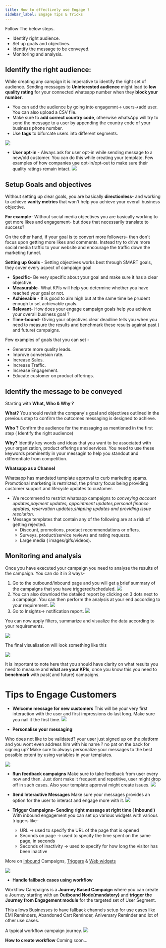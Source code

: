 ```yaml
---
title: How to effectively use Engage ?
sidebar_label: Engage Tips & Tricks
---
```

 Follow The below steps.
* Identify right audience.
* Set up goals and objectives.
* Identify the message to be conveyed.
* Monitoring and analysis.
## Identify the right audience:
While creating any campign it is imperative to identify the right set of audience. Sending messages to **Uninterested audience** might lead to **low quality rating** for your connected whatsapp number when they **block your number**.
* You can add the audience by going into engagemnt-> users->add user. You can also upload a CSV file.
* Make sure to **add correct country code**, otherwise whatsApp will try to send the message to a user by appending the country code of your business phone number.
* Use **tags** to bifurcate users into different segments.



![](https://i.imgur.com/TWsfHRM.png)

* **User opt-in** - Always ask for user opt-in while sending  message to a new/old customer. You can do this while creating your template. Few examples of how companies use opt-in/opt-out to make sure their quality ratings remain intact.
![](https://i.imgur.com/fEk9q37.jpg)

## Setup Goals and objectives

Without setting up clear goals, you are basically **directionless**- and working to achieve **vanity metrics** that won't help you achieve your overall business objective.

**For example**- Without social media objectives you are basically working to get more likes and engagement- but does that necessarily translate to success? 

On the other hand, if your goal is to convert more followers- then don't focus upon getting more likes and comments. Instead try to drive more social media traffic to your website and encourage the traffic  down the marketing funnel.

**Setting up Goals** -
Setting objectives works best through SMART goals, they cover every aspect of campaign goal.
* **Specific**- Be very specific about your goal and make sure it has a clear objective.
* **Measurable**- What KPIs will help you determine whether you have reached your goal or not.
* **Achievable** - It is good to aim high but at the same time be prudent enough to set achievable goals.
* **Relevant**- How does your engage campaign goals help you achieve your overall business goal ?
* **Time-bound**- Giving your objectives clear deadline tells you when you need to measure the results and benchmark these results against past ( and future) campaigns.

Few examples of goals that you can set - 
* Generate more quality leads.
* Improve conversion rate.
* Increase Sales.
* Increase Traffic.
* Increase Engagement.
* Educate customer on product offerings.


## Identify the message to be conveyed
Starting with **What, Who & Why ?**

 **What?** You should revisit the company's goal and objectives outlined in the previous step to confirm the outcomes messaging is designed to achieve.

**Who ?** Confirm the audience for the messaging as mentioned in the first step ( Identify the right audience)

**Why?** Identify key words and ideas that you want to be associated with your organization, product offerings and services. You need to use these keywords prominently in your messagin to help you standout and differentiate from competition.

**Whatsapp as a Channel**

Whatsapp has mandated template approval to curb marketing spams. Promotional marketing is restricted, the primary focus being providing customer support and lifecycle updates to customer.

* We recommend to restrict whatsapp campaigns to *conveying account updates,payment updates, appointment updates,personal finance updates, reservation updates,shipping updates and providing issue resolution*.
* Message templates that contain any of the following are at a risk of getting rejected.
    * Discount, promotions, product recommendations or offers.
    * Surveys, product/service reviews and rating requests.
    * Large media ( images/gifs/videos).

## Monitoring and analysis

Once you have executed your campaign you need to analyse the results of the campaign. You can do it in 3 ways-
1. Go to the outbound/inbound page and you will get a brief summary of the campaigns that you have triggered/scheduled.
![](https://i.imgur.com/k036ajM.png)
2. You can also download the detailed report by clicking on 3 dots next to a campaign. You can then perform the analysis at your end according to your requirement.
![](https://i.imgur.com/aSetoY4.png)
3. Go to Insights-> notification report.
![](https://i.imgur.com/asksBwn.png)

You can now apply filters, summarize and visualize the data according to your requirements.

![](https://i.imgur.com/ZjxmB2i.jpg)

The final visualisation will look something like this 

![](https://i.imgur.com/rD288Qd.jpg)


It is important to note here that you should have clarity on what results you need to measure and **what are your KPIs**, once you know this you need to **benchmark** with past( and future) campaigns.

# Tips to Engage Customers
* **Welcome message for new customers**
This will be your very first interaction with the user and first impressions do last long. Make sure you nail it the first time.
![](https://i.imgur.com/NqFLxFQ.png)


* **Personalise your messaging**

Who does not like to be validated? your user just signed up on the platform and you wont even address him with his name ? no pat on the back for signing up? Make sure to always personalize your messages to the best possible extent by using variables in your templates.

![](https://i.imgur.com/esN029j.png)

* **Run feedback campaigns**
Make sure to take feedback from user every now and then. Just dont make it frequent and repetitive, user might drop off in such cases. Also your template approval might create issues.
![](https://i.imgur.com/Qlm6M8q.png)

* **Send Interactive Messages**
Make sure your messages provides an option for the user to interact and engage more with it.
![](https://i.imgur.com/3xw8JA7.png)


* **Trigger Campaigns- Sending right message at right time ( Inbound )**
With inbound engagement you can set up various widgets with various triggers like-
    *  URL → used to specify the URL of the page that is opened
    *  Seconds on page → used to specify the time spent on the same page, in seconds
    *  Seconds of inactivity → used to specify for how long the visitor has been inactive
    
More on [Inbound](https://https://docs.yellow.ai/docs/platform_concepts/engagement/inbound/gettingStarted/launchingYourFirstInboundCampaign) Campaigns, [Triggers](https://https://docs.yellow.ai/docs/platform_concepts/engagement/inbound/webBehaviourTriggers/webBehaviorTriggerType/) & [Web widgets](https://https://docs.yellow.ai/docs/platform_concepts/engagement/inbound/inboundWidgets/typesOfWidgetsAndWidgetConfigurations)
    
 ![](https://i.imgur.com/k44ErTj.png)

* **Handle fallback cases using workflow**

Workflow Campaigns is a **Journey Based Campaign** where you can create a Journey starting with an **Outbound Node(mandatory)** and **trigger the Journey from Engagement module** for the targeted set of User Segment.

This allows Businesses to have fallback channels setup for use cases like EMI Reminders, Abandoned Cart Reminder, Aniversary Reminder and lot of other use cases.

A typical workflow campaign journey.
![](https://i.imgur.com/h2gC6v2.jpg)

**How to create workflow**
Coming soon...